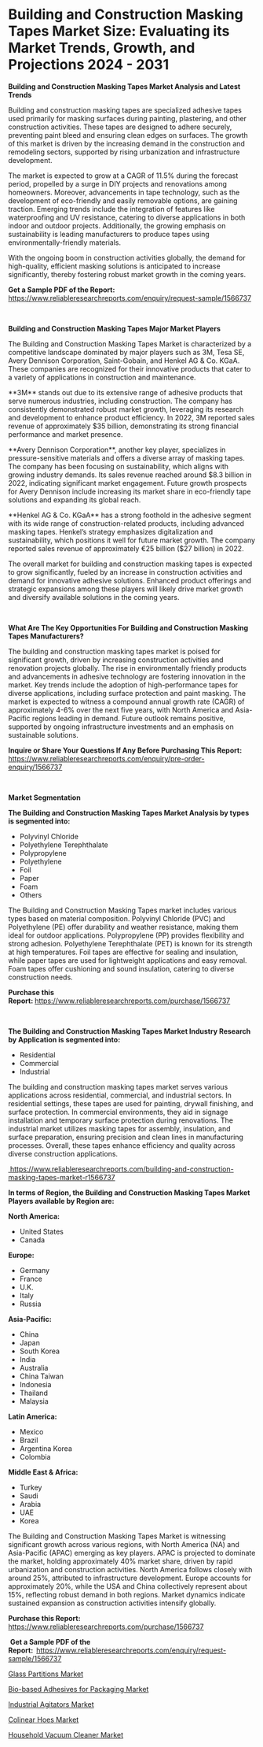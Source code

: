 <p><h1>Building and Construction Masking Tapes Market Size: Evaluating its Market Trends, Growth, and Projections 2024 - 2031</h1></p><p><strong>Building and Construction Masking Tapes Market Analysis and Latest Trends</strong></p>
<p><p>Building and construction masking tapes are specialized adhesive tapes used primarily for masking surfaces during painting, plastering, and other construction activities. These tapes are designed to adhere securely, preventing paint bleed and ensuring clean edges on surfaces. The growth of this market is driven by the increasing demand in the construction and remodeling sectors, supported by rising urbanization and infrastructure development.</p><p>The market is expected to grow at a CAGR of 11.5% during the forecast period, propelled by a surge in DIY projects and renovations among homeowners. Moreover, advancements in tape technology, such as the development of eco-friendly and easily removable options, are gaining traction. Emerging trends include the integration of features like waterproofing and UV resistance, catering to diverse applications in both indoor and outdoor projects. Additionally, the growing emphasis on sustainability is leading manufacturers to produce tapes using environmentally-friendly materials.</p><p>With the ongoing boom in construction activities globally, the demand for high-quality, efficient masking solutions is anticipated to increase significantly, thereby fostering robust market growth in the coming years.</p></p>
<p><strong>Get a Sample PDF of the Report:&nbsp;</strong> <a href="https://www.reliableresearchreports.com/enquiry/request-sample/1566737?utm_campaign=36&utm_medium=2&utm_source=Github&utm_content=ia&utm_term=02102024&utm_id=building-and-construction-masking-tapes">https://www.reliableresearchreports.com/enquiry/request-sample/1566737</a></p>
<p>&nbsp;</p>
<p><strong>Building and Construction Masking Tapes Major Market Players</strong></p>
<p><p>The Building and Construction Masking Tapes Market is characterized by a competitive landscape dominated by major players such as 3M, Tesa SE, Avery Dennison Corporation, Saint-Gobain, and Henkel AG & Co. KGaA. These companies are recognized for their innovative products that cater to a variety of applications in construction and maintenance.</p><p>**3M** stands out due to its extensive range of adhesive products that serve numerous industries, including construction. The company has consistently demonstrated robust market growth, leveraging its research and development to enhance product efficiency. In 2022, 3M reported sales revenue of approximately $35 billion, demonstrating its strong financial performance and market presence.</p><p>**Avery Dennison Corporation**, another key player, specializes in pressure-sensitive materials and offers a diverse array of masking tapes. The company has been focusing on sustainability, which aligns with growing industry demands. Its sales revenue reached around $8.3 billion in 2022, indicating significant market engagement. Future growth prospects for Avery Dennison include increasing its market share in eco-friendly tape solutions and expanding its global reach.</p><p>**Henkel AG & Co. KGaA** has a strong foothold in the adhesive segment with its wide range of construction-related products, including advanced masking tapes. Henkel’s strategy emphasizes digitalization and sustainability, which positions it well for future market growth. The company reported sales revenue of approximately €25 billion ($27 billion) in 2022.</p><p>The overall market for building and construction masking tapes is expected to grow significantly, fueled by an increase in construction activities and demand for innovative adhesive solutions. Enhanced product offerings and strategic expansions among these players will likely drive market growth and diversify available solutions in the coming years.</p></p>
<p>&nbsp;</p>
<p><strong>What Are The Key Opportunities For Building and Construction Masking Tapes Manufacturers?</strong></p>
<p><p>The building and construction masking tapes market is poised for significant growth, driven by increasing construction activities and renovation projects globally. The rise in environmentally friendly products and advancements in adhesive technology are fostering innovation in the market. Key trends include the adoption of high-performance tapes for diverse applications, including surface protection and paint masking. The market is expected to witness a compound annual growth rate (CAGR) of approximately 4-6% over the next five years, with North America and Asia-Pacific regions leading in demand. Future outlook remains positive, supported by ongoing infrastructure investments and an emphasis on sustainable solutions.</p></p>
<p><strong>Inquire or Share Your Questions If Any Before Purchasing This Report:</strong> <a href="https://www.reliableresearchreports.com/enquiry/pre-order-enquiry/1566737?utm_campaign=36&utm_medium=2&utm_source=Github&utm_content=ia&utm_term=02102024&utm_id=building-and-construction-masking-tapes">https://www.reliableresearchreports.com/enquiry/pre-order-enquiry/1566737</a></p>
<p>&nbsp;</p>
<p><strong>Market Segmentation</strong></p>
<p><strong>The Building and Construction Masking Tapes Market Analysis by types is segmented into:</strong></p>
<p><ul><li>Polyvinyl Chloride</li><li>Polyethylene Terephthalate</li><li>Polypropylene</li><li>Polyethylene</li><li>Foil</li><li>Paper</li><li>Foam</li><li>Others</li></ul></p>
<p><p>The Building and Construction Masking Tapes market includes various types based on material composition. Polyvinyl Chloride (PVC) and Polyethylene (PE) offer durability and weather resistance, making them ideal for outdoor applications. Polypropylene (PP) provides flexibility and strong adhesion. Polyethylene Terephthalate (PET) is known for its strength at high temperatures. Foil tapes are effective for sealing and insulation, while paper tapes are used for lightweight applications and easy removal. Foam tapes offer cushioning and sound insulation, catering to diverse construction needs.</p></p>
<p><strong>Purchase this Report:&nbsp;</strong><a href="https://www.reliableresearchreports.com/purchase/1566737?utm_campaign=36&utm_medium=2&utm_source=Github&utm_content=ia&utm_term=02102024&utm_id=building-and-construction-masking-tapes">https://www.reliableresearchreports.com/purchase/1566737</a></p>
<p>&nbsp;</p>
<p><strong>The Building and Construction Masking Tapes Market Industry Research by Application is segmented into:</strong></p>
<p><ul><li>Residential</li><li>Commercial</li><li>Industrial</li></ul></p>
<p><p>The building and construction masking tapes market serves various applications across residential, commercial, and industrial sectors. In residential settings, these tapes are used for painting, drywall finishing, and surface protection. In commercial environments, they aid in signage installation and temporary surface protection during renovations. The industrial market utilizes masking tapes for assembly, insulation, and surface preparation, ensuring precision and clean lines in manufacturing processes. Overall, these tapes enhance efficiency and quality across diverse construction applications.</p></p>
<p><a href="https://www.reliableresearchreports.com/building-and-construction-masking-tapes-market-r1566737?utm_campaign=36&utm_medium=2&utm_source=Github&utm_content=ia&utm_term=02102024&utm_id=building-and-construction-masking-tapes">&nbsp;https://www.reliableresearchreports.com/building-and-construction-masking-tapes-market-r1566737</a></p>
<p><strong>In terms of Region, the Building and Construction Masking Tapes Market Players available by Region are:</strong></p>
<p>
    <p> <strong> North America: </strong>
        <ul>
            <li>United States</li>
            <li>Canada</li>
        </ul>
        </p> 
    <p> <strong> Europe: </strong>
        <ul>
            <li>Germany</li>
            <li>France</li>
            <li>U.K.</li>
            <li>Italy</li>
            <li>Russia</li>
        </ul>
        </p> 
    <p> <strong> Asia-Pacific: </strong>
        <ul>
            <li>China</li>
            <li>Japan</li>
            <li>South Korea</li>
            <li>India</li>
            <li>Australia</li>
            <li>China Taiwan</li>
            <li>Indonesia</li>
            <li>Thailand</li>
            <li>Malaysia</li>
        </ul>
        </p> 
    <p> <strong> Latin America: </strong>
        <ul>
            <li>Mexico</li>
            <li>Brazil</li>
            <li>Argentina Korea</li>
            <li>Colombia</li>
        </ul>
        </p> 
    <p> <strong> Middle East & Africa: </strong>
        <ul>
            <li>Turkey</li>
            <li>Saudi</li>
            <li>Arabia</li>
            <li>UAE</li>
            <li>Korea</li>
        </ul>
    </p>
    </p>
<p><p>The Building and Construction Masking Tapes Market is witnessing significant growth across various regions, with North America (NA) and Asia-Pacific (APAC) emerging as key players. APAC is projected to dominate the market, holding approximately 40% market share, driven by rapid urbanization and construction activities. North America follows closely with around 25%, attributed to infrastructure development. Europe accounts for approximately 20%, while the USA and China collectively represent about 15%, reflecting robust demand in both regions. Market dynamics indicate sustained expansion as construction activities intensify globally.</p></p>
<p><strong>Purchase this Report: </strong><a href="https://www.reliableresearchreports.com/purchase/1566737?utm_campaign=36&utm_medium=2&utm_source=Github&utm_content=ia&utm_term=02102024&utm_id=building-and-construction-masking-tapes">https://www.reliableresearchreports.com/purchase/1566737</a></p>
<p>&nbsp;<strong>Get a Sample PDF of the Report:&nbsp;&nbsp;</strong><a href="https://www.reliableresearchreports.com/enquiry/request-sample/1566737?utm_campaign=36&utm_medium=2&utm_source=Github&utm_content=ia&utm_term=02102024&utm_id=building-and-construction-masking-tapes">https://www.reliableresearchreports.com/enquiry/request-sample/1566737</a></p>
<p><strong></strong></p>
<p><p><a href="https://www.linkedin.com/pulse/glass-partitions-market-size-share-trends-analysis-report-product-yau7c?trackingId=eh7TzqetR%2B%2BNe2bltqqaWQ%3D%3D&utm_campaign=36&utm_medium=2&utm_source=Github&utm_content=ia&utm_term=02102024&utm_id=building-and-construction-masking-tapes">Glass Partitions Market</a></p><p><a href="https://issuu.com/reportprime-2/docs/bio-based-adhesives-for-packaging-m_16e13dea8abdc3?utm_campaign=36&utm_medium=2&utm_source=Github&utm_content=ia&utm_term=02102024&utm_id=building-and-construction-masking-tapes">Bio-based Adhesives for Packaging Market</a></p><p><a href="https://github.com/SanjidaKhan901/Market-Research-Report-List-1/blob/main/industrial-agitators-market.md?utm_campaign=36&utm_medium=2&utm_source=Github&utm_content=ia&utm_term=02102024&utm_id=building-and-construction-masking-tapes">Industrial Agitators Market</a></p><p><a href="https://issuu.com/reportprime-2/docs/colinear-hoes-market-size-2030.pptx_1b6f513c61f23f?utm_campaign=36&utm_medium=2&utm_source=Github&utm_content=ia&utm_term=02102024&utm_id=building-and-construction-masking-tapes">Colinear Hoes Market</a></p><p><a href="https://github.com/AngelaWalsh696/Market-Research-Report-List-1/blob/main/household-vacuum-cleaner-market.md?utm_campaign=36&utm_medium=2&utm_source=Github&utm_content=ia&utm_term=02102024&utm_id=building-and-construction-masking-tapes">Household Vacuum Cleaner Market</a></p></p>